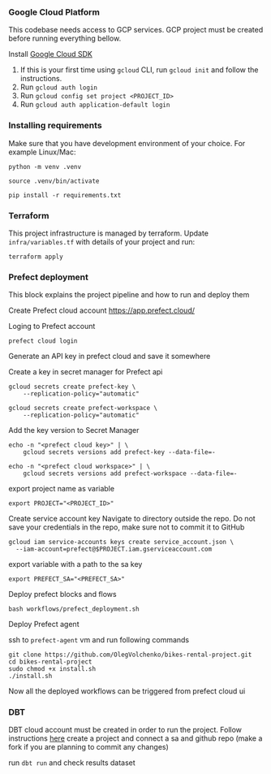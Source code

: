 
### Google Cloud Platform

This codebase needs access to GCP services. GCP project must be created before running everything bellow. 

Install [Google Cloud SDK](https://cloud.google.com/sdk/docs/install)

1. If this is your first time using `gcloud` CLI, run `gcloud init` and follow the instructions.
2. Run `gcloud auth login`
3. Run `gcloud config set project <PROJECT_ID>`
4. Run `gcloud auth application-default login`

### Installing requirements 

Make sure that you have development environment of your choice. For example Linux/Mac: 

```shell
python -m venv .venv
```
```shell
source .venv/bin/activate
```
```shell
pip install -r requirements.txt
```

### Terraform 

This project infrastructure is managed by terraform. Update `infra/variables.tf` with details of your project and run:

```shell
terraform apply
```

### Prefect deployment

This block explains the project pipeline and how to run and deploy them

Create Prefect cloud account https://app.prefect.cloud/

Loging to Prefect account

```shell
prefect cloud login
```

Generate an API key in prefect cloud and save it somewhere

Create a key in secret manager for Prefect api

```shell
gcloud secrets create prefect-key \
    --replication-policy="automatic"
```

```shell
gcloud secrets create prefect-workspace \
    --replication-policy="automatic"
```
Add the key version to Secret Manager

```shell
echo -n "<prefect cloud key>" | \   
    gcloud secrets versions add prefect-key --data-file=- 
```

```shell
echo -n "<prefect cloud workspace>" | \   
    gcloud secrets versions add prefect-workspace --data-file=- 
```
export project name as variable

```shell
export PROJECT="<PROJECT_ID>"
```

Create service account key
Navigate to directory outside the repo. Do not save your credentials in the repo, make sure not to commit it to GitHub

```shell
gcloud iam service-accounts keys create service_account.json \
  --iam-account=prefect@$PROJECT.iam.gserviceaccount.com
```

export variable with a path to the sa key

```shell
export PREFECT_SA="<PREFECT_SA>"
```

Deploy prefect blocks and flows

```shell
bash workflows/prefect_deployment.sh
```

Deploy Prefect agent

ssh to `prefect-agent` vm and run following commands

```shell
git clone https://github.com/OlegVolchenko/bikes-rental-project.git
cd bikes-rental-project
sudo chmod +x install.sh
./install.sh
```

Now all the deployed workflows can be triggered from prefect cloud ui

### DBT

DBT cloud account must be created in order to run the project. Follow
instructions [here](https://github.com/DataTalksClub/data-engineering-zoomcamp/blob/main/week_4_analytics_engineering/dbt_cloud_setup.md)
create a project and connect a sa and github repo (make a fork if you are planning to commit any changes)

run `dbt run` and check results dataset